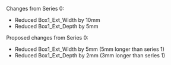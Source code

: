 
Changes from Series 0:

- Reduced Box1_Ext_Width by 10mm
- Reduced Box1_Ext_Depth by 5mm


Proposed changes from Series 0:

- Reduced Box1_Ext_Width by 5mm (5mm longer than series 1)
- Reduced Box1_Ext_Depth by 2mm (3mm longer than series 1)
